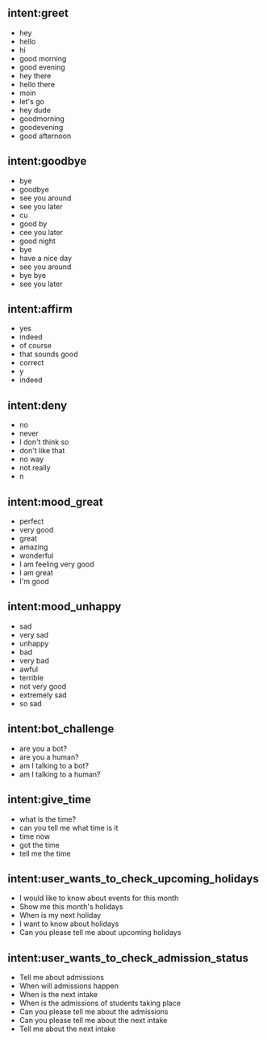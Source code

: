 ## intent:greet
- hey
- hello
- hi
- good morning
- good evening
- hey there
- hello there
- moin
- let's go
- hey dude
- goodmorning
- goodevening
- good afternoon

## intent:goodbye
- bye
- goodbye
- see you around
- see you later
- cu
- good by
- cee you later
- good night
- bye
- have a nice day
- see you around
- bye bye
- see you later

## intent:affirm
- yes
- indeed
- of course
- that sounds good
- correct
- y
- indeed

## intent:deny
- no
- never
- I don't think so
- don't like that
- no way
- not really
- n

## intent:mood_great
- perfect
- very good
- great
- amazing
- wonderful
- I am feeling very good
- I am great
- I'm good

## intent:mood_unhappy
- sad
- very sad
- unhappy
- bad
- very bad
- awful
- terrible
- not very good
- extremely sad
- so sad

## intent:bot_challenge
- are you a bot?
- are you a human?
- am I talking to a bot?
- am I talking to a human?

## intent:give_time
- what is the time?
- can you tell me what time is it 
- time now
- got the time
- tell me the time

## intent:user_wants_to_check_upcoming_holidays
- I would like to know about events for this month
- Show me this month's holidays
- When is my next holiday
- I want to know about holidays
- Can you please tell me about upcoming holidays

## intent:user_wants_to_check_admission_status
- Tell me about admissions
- When will admissions happen
- When is the next intake
- When is the admissions of students taking place
- Can you please tell me about the admissions
- Can you please tell me about the next intake
- Tell me about the next intake

 <!-- ## intent:validate_credentials_and_display_marks
- I would like to know my marks status
- Please tell me about my marks
- I want to know about my marks
- I want to know how many marks I have scored
- I want to know how many marks have I missed
- I would like to know how many marks have I scored
- I would like to know how many marks have I missed
- Please display my marks details
- Can I know about my marks please

## intent:check_attendance
- I would like to know my attendance status
- Please tell me about my attendance
- I want to know about my classes
- I want to know how many classes I have attended
- I want to know how many classes have I missed
- I would like to know how many classes have I attended
- I would like to know how many classes have I missed
- Please display my attendance details
- Can I know about my attendance please

## intent:submitted_id
- 1ZX01CS0
- 1ZX01IS0
- 1ZX01ME0
- 1ZX01EC0
- 1ZX01EE0
- 1ZX01CI0
- 1ZX02CS0
- 1ZX02IS0
- 1ZX02ME0
- 1ZX02EC0
- 1ZX02EE0
- 1ZX02CI0
- 1ZX03CS0
- 1ZX03IS0
- 1ZX03ME0
- 1ZX03EC0
- 1ZX03EE0
- 1ZX03CI0
- 1ZX04CS0
- 1ZX04IS0
- 1ZX02IS40
- 1ZX02ME40
- 1ZX02EC40
- 1ZX02EE40
- 1ZX02CI40
- 1ZX03CS40
- 1ZX03IS40
- 1ZX03ME40
- 1ZX03EC40
- 1ZX03EE40
- 1ZX03CI40
- 1ZX04CS40
- 1ZX04IS40
- 1ZX04ME40
- 1ZX04EC40
- 1ZX04EE40
- 1ZX04CI40
- 1ZX01CS41
- 1ZX01IS41
- 1ZX01ME41
- 1ZX01EC41
- 1ZX01EE41
- 1ZX01CI41
- 1ZX02CS41

## intent:submitted_password
- Ba1ZX256aj
- Ra1ZX3914ma
- Sh1ZX2130an
- Bi1ZX1611al
- Am1ZX4712it
- Ku1ZX711al
- Ka1ZX1043id
- Sh1ZX3415sh
- Vi1ZX3324gh
- Ab1ZX3815hi
- Ra1ZX4811ta
- Kh1ZX239gh
- Gu1ZX311gh
- Ch1ZX2746al
- Kh1ZX2832id
- Ra1ZX1133ev
- Na1ZX22gh
- Ra1ZX125ar
- Su1ZX2817al
- Ma1ZX22al
- Ro1ZX923it
- Sp1ZX1937sh
- Pu1ZX218al
- Di1ZX1924sh
- Ar1ZX941av
- Na1ZX3145ad
- Md1ZX2317ar
- Sh1ZX4742gh
- Mo1ZX298al
- Ka1ZX3115ar
- Mo1ZX2716li
- Ja1ZX427gh
- Se1ZX839al
- Ch1ZX4147al
- Ru1ZX4430sh
- Mi1ZX471da
- Dh1ZX2817gh
- Ma1ZX2214oj
- Pr1ZX4541ar
- Sa1ZX3341in
- Pa1ZX4315ar
- Sh1ZX1729ir
- Ri1ZX4632li
- Vi1ZX4843ya
- Su1ZX123it
- Ar1ZX1228ra
- Ba1ZX348an
- Vi1ZX1713sh
- De1ZX1529da
- Mo1ZX745gh
- He1ZX4641nt
- Sh1ZX4912am
- Ya1ZX3811al
- Aa1ZX2626sh
- Ch1ZX2646sh
- Su1ZX112ra
- Su1ZX1629en
- Ga1ZX4114dy
- Po1ZX284ma
- Az1ZX1440in
- Mu1ZX1919av
- Ma1ZX61oj
- Sa1ZX4424ee
- Ra1ZX227bu
- Ra1ZX1525la
- Mo1ZX3744ah
- Ne1ZX96ar
- Ja1ZX1918an
- Ri1ZX343al
- Mo1ZX446ib
- Ra1ZX4343ar
- Ra1ZX4347er
- Su1ZX424aj
- Ri1ZX4030an
- Md1ZX3029fa
- Ha1ZX4227ad
- Ra1ZX3040ul
- Ab1ZX138kh
- Sh1ZX2243av
- An1ZX3911it
- Mo1ZX3842ib
- Su1ZX318an
- Ar1ZX422un
- Ra1ZX4946ma
- Ke1ZX2722ri
- Ra1ZX33tu
- Ku1ZX391gh
- Sa1ZX1647lu
- La1ZX4224na
- Pu1ZX4213ma
- Am1ZX238al
- Ja1ZX728er
- Ta1ZX3325ne
- Ka1ZX17ar
- Bh1ZX2225ad
- Aj1ZX3015ay
- Si1ZX1831er
- Ak1ZX3726sh
- Di1ZX4727ar
- Ni1ZX2342in --> 